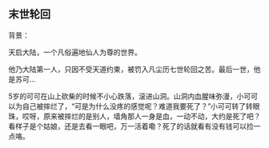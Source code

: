 ## 末世轮回

背景：

天启大陆，一个凡俗遍地仙人为尊的世界。

他乃大陆第一人，只因不受天道约束，被罚入凡尘历七世轮回之苦。最后一世，他是苏可...

5岁的可可在山上砍柴的时候不小心跌落，滚进山洞。山洞内血腥味弥漫，小可可以为自己被摔烂了，“可是为什么没疼的感觉呢？难道我要死了？”小可可转了转眼珠，哎呀，原来被摔烂的是别人，墙角那人一身是血，一动不动，大约是死了吧？看样子是个姑娘，还是去看一眼吧，万一活着嘞？死了的话就看有没有钱可以捡一点咯。


